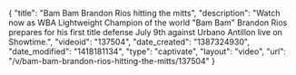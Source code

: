 {
    "title": "Bam Bam Brandon Rios hitting the mitts",
    "description": "Watch now as WBA Lightweight Champion of the world \"Bam Bam\" Brandon Rios prepares for his first title defense July 9th against Urbano Antillon live on Showtime.",
    "videoid": "137504",
    "date_created": "1387324930",
    "date_modified": "1418181134",
    "type": "captivate",
    "layout": "video",
    "url": "\/v\/bam-bam-brandon-rios-hitting-the-mitts\/137504"
}